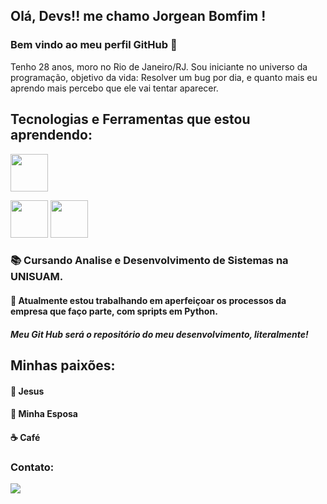 ## Olá, Devs!!  me chamo Jorgean Bomfim ! 
### Bem vindo ao meu perfil GitHub 👋


Tenho 28 anos, moro no Rio de Janeiro/RJ. Sou iniciante no universo da programação, objetivo da vida: Resolver um bug por dia, e quanto mais eu aprendo mais percebo que ele vai tentar aparecer. 

## Tecnologias e Ferramentas que estou aprendendo:
<img src="https://cdn.jsdelivr.net/gh/devicons/devicon/icons/python/python-original-wordmark.svg" width="60" height="60"/>   
<p><i class="devicon-html5-plain-wordmark colored" width="60" height="60"></i></p>
<img src="https://cdn.jsdelivr.net/gh/devicons/devicon/icons/css3/css3-plain-wordmark.svg" width="60" height="60"/>
<img src="https://cdn.jsdelivr.net/gh/devicons/devicon/icons/javascript/javascript-plain.svg" width="60" height="60" />


### 📚 Cursando Analise e Desenvolvimento de Sistemas na UNISUAM.
#### 🔭 Atualmente estou trabalhando em aperfeiçoar os processos da empresa que faço parte, com spripts em Python.
#####  Meu Git Hub será o repositório do meu desenvolvimento, literalmente! 

## Minhas paixões:
#### 🙏 Jesus 
#### 💖 Minha Esposa
#### ☕ Café





### Contato:
<a href="https://www.linkedin.com/in/jorgean-bomfim-4a20ba175/" target="_blank"><img src="https://img.shields.io/badge/-LinkedIn-%230077B5?style=for-the-badge&logo=linkedin&logoColor=white" target="_blank"></a>   





